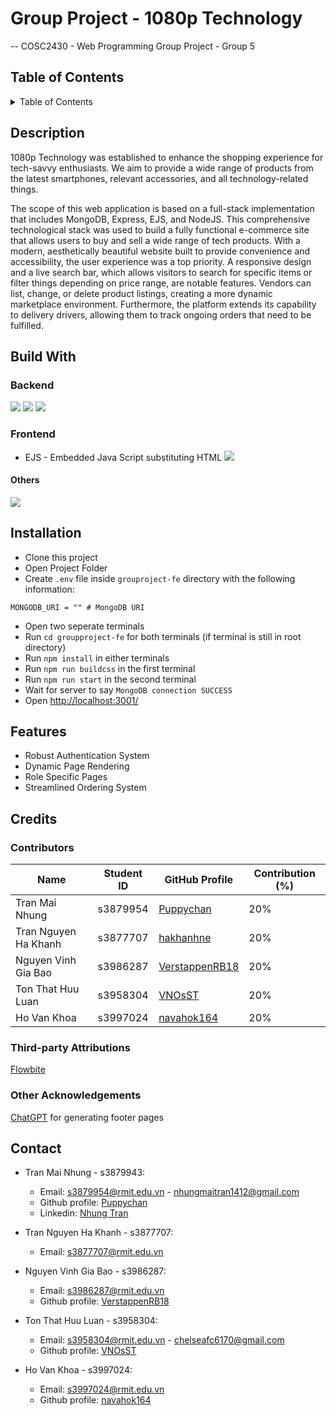 # Group Project - 1080p Technology

-- COSC2430 - Web Programming Group Project - Group 5

## Table of Contents

<details>
    <summary>Table of Contents</summary>
  <ol>
    <li>
      <a href="#description">Description</a>
    </li>
    <li><a href="#built-with">Built With</a></li>
    <li>
      <a href="#installation">Installation</a>
      <ul>
        <li><a href="#prerequisites">Prerequisites</a></li>
        <li><a href="#installation">Installation</a></li>
      </ul>
    </li>
    <li><a href="#features">Features</a></li>
    <li>
      <a href="#credits">Credits</a>
      <ul>
        <li><a href="#contributors">Contributors</a></li>
        <li><a href="#third-party-attributions">Third-party Attributions</a></li>
        <li><a href="#other-acknowledgements">Other Acknowledgements</a></li>
      </ul>
    </li>
    <li><a href="#contact">Contact</a></li>
  </ol>
</details>

## Description

1080p Technology was established to enhance the shopping experience for tech-savvy enthusiasts. We aim to provide a wide range of products from the latest smartphones, relevant accessories, and all technology-related things. 

The scope of this web application is based on a full-stack implementation that includes MongoDB, Express, EJS, and NodeJS. This comprehensive technological stack was used to build a fully functional e-commerce site that allows users to buy and sell a wide range of tech products. With a modern, aesthetically beautiful website built to provide convenience and accessibility, the user experience was a top priority. A responsive design and a live search bar, which allows visitors to search for specific items or filter things depending on price range, are notable features. Vendors can list, change, or delete product listings, creating a more dynamic marketplace environment. Furthermore, the platform extends its capability to delivery drivers, allowing them to track ongoing orders that need to be fulfilled.


## Build With
### Backend
![](https://img.shields.io/badge/Node%20js-339933?style=for-the-badge&logo=nodedotjs&logoColor=white)
![](https://img.shields.io/badge/Express%20js-000000?style=for-the-badge&logo=express&logoColor=white)
![](https://img.shields.io/badge/MongoDB-4EA94B?style=for-the-badge&logo=mongodb&logoColor=white)

### Frontend
- EJS - Embedded Java Script substituting HTML
 ![](https://img.shields.io/badge/Tailwind_CSS-38B2AC?style=for-the-badge&logo=tailwind-css&logoColor=white)
#### Others
![](https://img.shields.io/badge/Font_Awesome-339AF0?style=for-the-badge&logo=fontawesome&logoColor=white)


## Installation

- Clone this project
- Open Project Folder
- Create `.env` file inside `grouproject-fe` directory with the following information:
```
MONGODB_URI = "" # MongoDB URI
``` 
- Open two seperate terminals
- Run `cd groupproject-fe` for both terminals (if terminal is still in root directory)
- Run `npm install` in either terminals
- Run `npm run buildcss` in the first terminal
- Run `npm run start` in the second terminal
- Wait for server to say `MongoDB connection SUCCESS`
- Open [http://localhost:3001/](http://localhost:3001/)
## Features

- Robust Authentication System
- Dynamic Page Rendering
- Role Specific Pages
- Streamlined Ordering System

## Credits

### Contributors

| Name                 | Student ID | GitHub Profile                            | Contribution (%) |
| -------------------- | ---------- | ----------------------------------------- | ---------------- |
| Tran Mai Nhung       | s3879954   | [Puppychan](https://github.com/Puppychan) | 20%                |
| Tran Nguyen Ha Khanh | s3877707   | [hakhanhne](https://github.com/hakhanhne) | 20%                |
| Nguyen Vinh Gia Bao  | s3986287   | [VerstappenRB18](https://github.com/VerstappenRB18)           | 20%                |
| Ton That Huu Luan    | s3958304   | [VNOsST](https://github.com/VNOsST)       | 20%                |
| Ho Van Khoa          | s3997024   | [navahok164](https://github.com/navahok164)           | 20%                |

### Third-party Attributions

[Flowbite](https://flowbite.com)

### Other Acknowledgements
[ChatGPT](https://chat.openai.com/) for generating footer pages
## Contact

- Tran Mai Nhung - s3879943:

  - Email: s3879954@rmit.edu.vn - nhungmaitran1412@gmail.com
  - Github profile: [Puppychan](https://github.com/Puppychan)
  - Linkedin: [Nhung Tran](https://www.linkedin.com/in/nhung-tran-528396210/)

- Tran Nguyen Ha Khanh - s3877707:

  - Email: s3877707@rmit.edu.vn

- Nguyen Vinh Gia Bao - s3986287:

  - Email: s3986287@rmit.edu.vn
  - Github profile: [VerstappenRB18](https://github.com/VerstappenRB18)

- Ton That Huu Luan - s3958304:

  - Email: s3958304@rmit.edu.vn - chelseafc6170@gmail.com
  - Github profile: [VNOsST](https://github.com/VNOsST)

- Ho Van Khoa - s3997024:
  - Email: s3997024@rmit.edu.vn
  - Github profile: [navahok164](https://github.com/navahok164)
